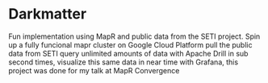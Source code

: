# Darkmatter
Fun implementation using MapR and public data from the SETI project.
Spin up a fully funcional mapr cluster on Google Cloud Platform pull the public data from SETI
query unlimited amounts of data with Apache Drill in sub second times,
visualize this same data in near time with Grafana,
this project was done for my talk at MapR Convergence 

